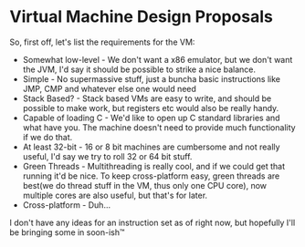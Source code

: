 # Virtual Machine Design Proposals

So, first off, let's list the requirements for the VM:
- Somewhat low-level - We don't want a x86 emulator, but we don't want the JVM, I'd say it should be possible to strike a nice balance.
- Simple - No supermassive stuff, just a buncha basic instructions like JMP, CMP and whatever else one would need
- Stack Based? - Stack based VMs are easy to write, and should be possible to make work, but registers etc would also be really handy.
- Capable of loading C - We'd like to open up C standard libraries and what have you. The machine doesn't need to provide much functionality if we do that.
- At least 32-bit - 16 or 8 bit machines are cumbersome and not really useful, I'd say we try to roll 32 or 64 bit stuff.
- Green Threads - Multithreading is really cool, and if we could get that running it'd be nice. To keep cross-platform easy, green threads are best(we do thread stuff in the VM, thus only one CPU core), now multiple cores are also useful, but that's for later.
- Cross-platform - Duh...

I don't have any ideas for an instruction set as of right now, but hopefully I'll be bringing some in soon-ish:tm:
